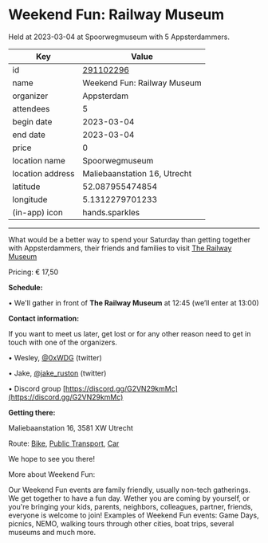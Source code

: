 # Weekend Fun: Railway Museum
Held at 2023-03-04 at Spoorwegmuseum with 5 Appsterdammers.
        
|Key|Value
|---|---|
|id|[291102296](https://www.meetup.com/appsterdam/events/291102296/)|
|name|Weekend Fun: Railway Museum|
|organizer|Appsterdam|
|attendees|5|
|begin date|2023-03-04|
|end date|2023-03-04|
|price|0|
|location name|Spoorwegmuseum|
|location address|Maliebaanstation 16, Utrecht|
|latitude|52.087955474854|
|longitude|5.1312279701233|
|(in-app) icon|hands.sparkles|

---

What would be a better way to spend your Saturday than getting together with Appsterdammers, their friends and families to visit [The Railway Museum](https://www.spoorwegmuseum.nl/en/)

Pricing: € 17,50

**Schedule:**

• We'll gather in front of **The Railway Museum** at 12:45 (we’ll enter at 13:00)

**Contact information:**

If you want to meet us later, get lost or for any other reason need to get in touch with one of the organizers.

• Wesley, [@0xWDG](http://twitter.com/0xWDG/) (twitter)

• Jake, [@jake_ruston](http://twitter.com/jake_ruston/) (twitter)

• Discord group [https://discord.gg/G2VN29kmMc](https://discord.gg/G2VN29kmMc)

**Getting there:**

Maliebaanstation 16, 3581 XW Utrecht

Route: [Bike](http://maps.apple.com/?daddr=Maliebaanstation%2016%2C%203581%20XW%20Utrecht&amp;t=m&amp;dirflg=b), [Public Transport](http://maps.apple.com/?daddr=Maliebaanstation%2016%2C%203581%20XW%20Utrecht&amp;t=m&amp;dirflg=r), [Car](http://maps.apple.com/?daddr=Maliebaanstation%2016%2C%203581%20XW%20Utrecht&amp;t=m&amp;dirflg=d)

We hope to see you there!

More about Weekend Fun:

Our Weekend Fun events are family friendly, usually non-tech gatherings. We get together to have a fun day. Wether you are coming by yourself, or you're bringing your kids, parents, neighbors, colleagues, partner, friends, everyone is welcome to join! Examples of Weekend Fun events: Game Days, picnics, NEMO, walking tours through other cities, boat trips, several museums and much more. 
